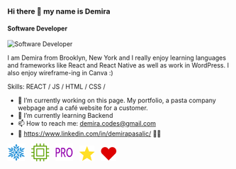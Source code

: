 ### Hi there 👋 my name is Demira
#### Software Developer
![Software Developer](https://media.licdn.com/dms/image/D4E16AQFew-WL3dyrNw/profile-displaybackgroundimage-shrink_350_1400/0/1698250370028?e=1706140800&v=beta&t=l_iee3cQtxxJFJ7ILa8bsboRPBRuWbeAuiEpQpM1DNk)

I am Demira from Brooklyn, New York and I really enjoy learning languages and frameworks like React and React Native as well as work in WordPress. I also enjoy wireframe-ing in Canva :) 

Skills: REACT / JS / HTML / CSS / 

- 🔭 I’m currently working on this page. My portfolio, a pasta company webpage and a café website for a customer. 
- 🌱 I’m currently learning Backend 
- 📫 How to reach me: demira.codes@gmail.com
- 🔎 https://www.linkedin.com/in/demirapasalic/ 👩‍💻
  



<a href='https://archiveprogram.github.com/'><img src='https://raw.githubusercontent.com/acervenky/animated-github-badges/master/assets/acbadge.gif' width='40' height='40'></a> <a href='https://docs.github.com/en/developers'><img src='https://raw.githubusercontent.com/acervenky/animated-github-badges/master/assets/devbadge.gif' width='40' height='40'></a> <a href='https://github.com/pricing'><img src='https://raw.githubusercontent.com/acervenky/animated-github-badges/master/assets/pro.gif' width='40' height='40'></a> <a href='https://stars.github.com/'><img src='https://raw.githubusercontent.com/acervenky/animated-github-badges/master/assets/starbadge.gif' width='35' height='35'></a> <a href='https://docs.github.com/en/github/supporting-the-open-source-community-with-github-sponsors'><img src='https://raw.githubusercontent.com/acervenky/animated-github-badges/master/assets/sponsorbadge.gif' width='35' height='35'></a> 


  



